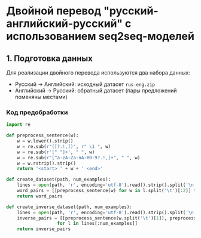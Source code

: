 # Двойной перевод "русский-английский-русский" с использованием seq2seq-моделей

## 1. Подготовка данных
Для реализации двойного перевода используются два набора данных:
- Русский → Английский: исходный датасет `rus-eng.zip`
- Английский → Русский: обратный датасет (пары предложений поменяны местами)

### Код предобработки
```python
import re

def preprocess_sentence(w):
    w = w.lower().strip()
    w = re.sub(r"([?.!,])", r" \1 ", w)
    w = re.sub(r'[" "]+', " ", w)
    w = re.sub(r"[^a-zA-Zа-яА-Я0-9?.!,]+", " ", w)
    w = w.rstrip().strip()
    return '<start> ' + w + ' <end>'

def create_dataset(path, num_examples):
    lines = open(path, 'r', encoding='utf-8').read().strip().split('\n')
    word_pairs = [[preprocess_sentence(w) for w in l.split('\t')[:2]] for l in lines[:num_examples]]
    return word_pairs

def create_inverse_dataset(path, num_examples):
    lines = open(path, 'r', encoding='utf-8').read().strip().split('\n')
    inverse_pairs = [[preprocess_sentence(w.split('\t')[1]), preprocess_sentence(w.split('\t')[0])] 
                   for l in lines[:num_examples]]
    return inverse_pairs
